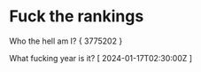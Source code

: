 # Fuck the rankings

Who the hell am I?
{ 3775202 }

What fucking year is it?
[ 2024-01-17T02:30:00Z ]
